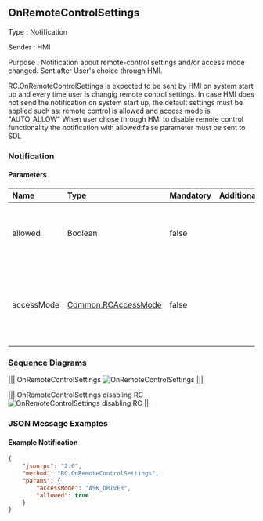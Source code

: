## OnRemoteControlSettings

Type
: Notification

Sender
: HMI

Purpose
: Notification about remote-control settings and/or access mode changed. Sent after User's choice through HMI.

RC.OnRemoteControlSettings is expected to be sent by HMI on system start up and every time user is changig remote control settings.
In case HMI does not send the notification on system start up, the default settings must be applied such as: remote control is allowed and access mode is "AUTO_ALLOW"
When user chose through HMI to disable remote control functionality the notification with allowed:false parameter must be sent to SDL

### Notification

#### Parameters

|Name|Type|Mandatory|Additional|Description|
|:---|:---|:--------|:---------|:----------|
|allowed|Boolean|false| |If "true" - RC is allowed; if "false" - RC is disallowed|
|accessMode|[Common.RCAccessMode](../../common/enums/#rcaccessmode)|false| |The remote control access mode specified by the driver via HMI|

### Sequence Diagrams

|||
OnRemoteControlSettings
![OnRemoteControlSettings](./assets/OnRemoteControlSettings.png)
|||

|||
OnRemoteControlSettings disabling RC
![OnRemoteControlSettings disabling RC](./assets/OnRemoteControlSettings_disablingRC.png)
|||

### JSON Message Examples

#### Example Notification

```json
{
    "jsonrpc": "2.0",
    "method": "RC.OnRemoteControlSettings",
    "params": {
        "accessMode": "ASK_DRIVER",
        "allowed": true
    }
}
```
